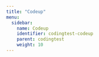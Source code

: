 ```yaml
---
title: "Codeup"
menu:
  sidebar:
    name: Codeup
    identifier: codingtest-codeup
    parent: codingtest
    weight: 10
---
```

